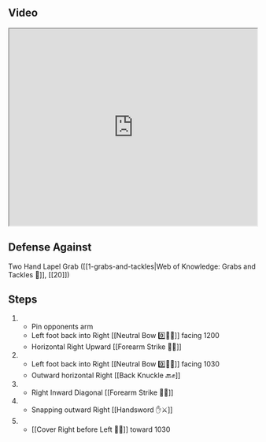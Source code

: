 ## Video

<iframe src="https://www.youtube.com/embed/nSGbhR43Z5g?start=244&end=344" width="100%" height="400"></iframe>

## Defense Against 

Two Hand Lapel Grab ([[1-grabs-and-tackles|Web of Knowledge: Grabs and Tackles 🤝]], [[20]])
## Steps

1. - Pin opponents arm
   - Left foot back into Right [[Neutral Bow 0️⃣🧍‍♂️]] facing 1200
   - Horizontal Right Upward [[Forearm Strike 💪💥]]
2. - Left foot back into Right [[Neutral Bow 0️⃣🧍‍♂️]] facing 1030
   - Outward horizontal Right [[Back Knuckle 🔙✊]]
3. - Right Inward Diagonal [[Forearm Strike 💪💥]]
4. - Snapping outward Right [[Handsword ✋⚔️]]
5. - [[Cover Right before Left 🦶🔄]] toward 1030
